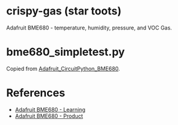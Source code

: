 # crispy-gas (star toots)
Adafruit BME680 - temperature, humidity, pressure, and VOC Gas.

# bme680_simpletest.py
Copied from [Adafruit_CircuitPython_BME680](https://github.com/adafruit/Adafruit_CircuitPython_BME680).

# References
- [Adafruit BME680 - Learning](https://learn.adafruit.com/adafruit-bme680-humidity-temperature-barometic-pressure-voc-gas/overview)
- [Adafruit BME680 - Product](https://www.adafruit.com/product/3660)
